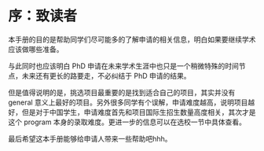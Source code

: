 # 序：致读者

本手册的目的是帮助同学们尽可能多的了解申请的相关信息，明白如果要继续学术应该做哪些准备。

与此同时也应该明白 PhD 申请在未来学术生涯中也只是一个稍微特殊的时间节点，未来还有更长的路要走，不必纠结于 PhD 申请的结果。

但是值得说明的是，挑选项目最重要的是找到适合自己的项目，其实并没有 general 意义上最好的项目。另外很多同学有个误解，申请难度越高，说明项目越好，但是对于中国学生，申请难度首先和项目国际生招生数量高度相关，其次才是这个 program 本身的录取难度。更进一步的信息可以在选校一节中具体查看。

最后希望这本手册能够给申请人带来一些帮助吧hhh。